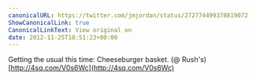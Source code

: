 ```yaml
---
canonicalURL: https://twitter.com/jmjordan/status/272774499378819072
ShowCanonicalLink: true
CanonicalLinkText: View original on
date: 2012-11-25T18:51:23+00:00
---
```

Getting the usual this time: Cheeseburger basket. (@ Rush's) [http://4sq.com/V0s6Wc](http://4sq.com/V0s6Wc)